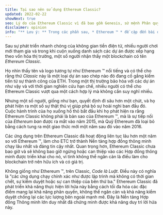 ```yaml
---
title: Tại sao nên sử dụng Ethereum Classic?
updated: 2022-02-22
showNext: true
seo: Lý do của Ethereum Classic vì đã bao gồm Genesis, sứ mệnh Phân quyền và tương lai tươi sáng mà nó có được nhờ Code is Law.
disclaimer: opinion
info: "** Lưu ý: ** Trong các phần sau, * Ethereum ™ * đề cập đến bài đăng DAO Fork [Ethereum Foundation] (https://ethereum.org) Chuỗi Mainnet, không nên nhầm lẫn với giao thức Ethereum * *, nghĩa là đã sử dụng nhiều dự án blockchain bao gồm Ethereum Classic"
---
```


Sau sự phát triển nhanh chóng của không gian tiền điện tử, nhiều người chơi mới tham gia và trong khi cuộn xuống danh sách các dự án được xếp hạng theo vốn hóa thị trường, một số người nhận thấy một blockchain có tên _Ethereum Classic_.

Họ nhìn thấy tên và logo tương tự như Ethereum ™ nổi tiếng và có thể cho rằng thứ _Classic_ này là một loại dự án sao chép nào đó đang cố gắng kiếm tiền từ sự thành công của ETH. Trong một thị trường bão hòa với các dự án như vậy và với thời gian nghiên cứu hạn chế, nhiều người có thể cho Ethereum Classic vượt qua một cách hợp lý mà không cần suy nghĩ nhiều.

Nhưng một số người, giống như bạn, quyết định đi sâu hơn một chút, và họ phát hiện ra một số sự thật thú vị giúp phá bỏ sự hoài nghi ban đầu đó. Cuộc hành trình của họ xuống hố thỏ bắt đầu khi họ phát hiện ra rằng Ethereum Classic không phải là bản sao của Ethereum ™, mà là sự tiếp nối của *Ethereum ban* được ra mắt vào năm 2015, mà Quỹ Ethereum đã loại bỏ bằng cách tung ra một giao thức mới một năm sau đó vào năm 2016.

Các ứng dụng trên Ethereum Classic đã hoạt động liên tục lâu hơn một năm so với Ethereum ™, làm cho ETC trở thành Nền tảng hợp đồng thông minh chạy lâu nhất và đáng tin cậy nhất. Quan trọng hơn, Ethereum Classic chưa bao giờ và sẽ không bao giờ ngừng hoặc can thiệp vào các Hợp đồng thông minh được triển khai cho nó, vì tính không thể ngăn cản là điều làm cho blockchain trở nên hữu ích và có giá trị.

Không giống như Ethereum ™, trên Classic, _Code là Luật_. Điều này có nghĩa là "các ứng dụng chạy chính xác như được lập trình mà không có thời gian chết, sự kiểm duyệt hoặc sự can thiệp của bên thứ ba." Ethereum Classic đã phát triển khả năng thực hiện lời hứa này bằng cách tối đa hóa các đặc điểm mang lại khả năng phân quyền, không thể ngăn cản và khả năng kiểm duyệt chống lại các lực lượng bên ngoài mạnh mẽ. Đây là Nền tảng Hợp đồng Thông minh lớn duy nhất đã chứng minh được khả năng duy trì lời hứa này.
